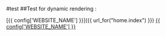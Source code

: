 #test
##Test for dynamic rendering :
 
[{{ config['WEBSITE_NAME'] }}]({{ url_for("home.index") }})
[{{ config['WEBSITE_NAME'] }}](/)
